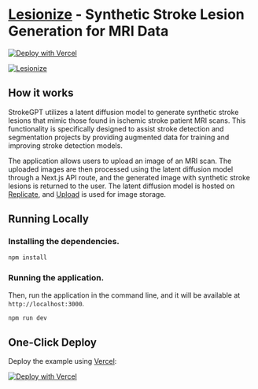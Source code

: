 # [Lesionize](https://lesionize.io) - Synthetic Stroke Lesion Generation for MRI Data

[![Deploy with Vercel](https://vercel.com/button)](https://vercel.com/new/clone?repository-url=https://github.com/Nutlope/strokeGPT&env=REPLICATE_API_KEY&project-name=stroke-GPT&repo-name=strokeGPT)

[![Lesionize](./frontend/public/screenshot.png)](https://strokeGPT.io)

## How it works

StrokeGPT utilizes a latent diffusion model to generate synthetic stroke lesions that mimic those found in ischemic stroke patient MRI scans. This functionality is specifically designed to assist stroke detection and segmentation projects by providing augmented data for training and improving stroke detection models.

The application allows users to upload an image of an MRI scan. The uploaded images are then processed using the latent diffusion model through a Next.js API route, and the generated image with synthetic stroke lesions is returned to the user. The latent diffusion model is hosted on [Replicate](https://replicate.com), and [Upload](https://upload.io) is used for image storage.

## Running Locally

### Installing the dependencies.

```bash
npm install
```

### Running the application.

Then, run the application in the command line, and it will be available at `http://localhost:3000`.

```bash
npm run dev
```

## One-Click Deploy

Deploy the example using [Vercel](https://vercel.com?utm_source=github&utm_medium=readme&utm_campaign=vercel-examples):

[![Deploy with Vercel](https://vercel.com/button)](https://vercel.com/new/clone?repository-url=https://github.com/Nutlope/strokeGPT&env=REPLICATE_API_KEY&project-name=stroke-GPT&repo-name=strokeGPT)
